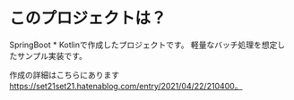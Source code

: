 # このプロジェクトは？
SpringBoot * Kotlinで作成したプロジェクトです。
軽量なバッチ処理を想定したサンプル実装です。

作成の詳細はこちらにあります
https://set21set21.hatenablog.com/entry/2021/04/22/210400。

